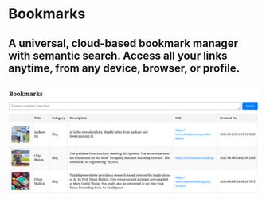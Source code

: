 # Bookmarks

A universal, cloud-based bookmark manager with semantic search. Access all your links anytime, from any device, browser, or profile.
---
![image](images/screenshot.png)
---
